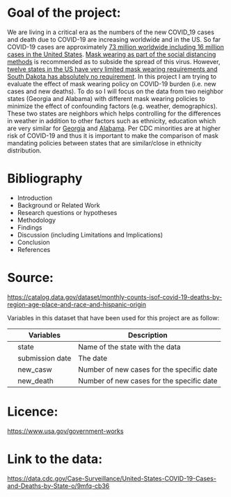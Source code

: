 # Goal of the project:
We are living in a critical era as the numbers of the new COVID_19 cases and death due to COVID-19 are increasing worldwide and in the US. So far COVID-19 cases are approximately [73 million worldwide including 16 million cases in the United States](https://coronavirus.jhu.edu/map.html). [Mask wearing as part of the social distancing methods](https://www.cdc.gov/coronavirus/2019-ncov/prevent-getting-sick/cloth-face-cover-guidance.html) is recommended as to subside the spread of this virus. However, [twelve states in the US have very limited mask wearing requirements and South Dakota has absolutely no requirement](https://masks4all.co/what-states-require-masks/). In this project I am trying to evaluate the effect of mask wearing policy on COVID-19 burden (i.e. new cases and new deaths). To do so I will focus on the data from two neighbor states (Georgia and Alabama) with different mask wearing policies to minimize the effect of confounding factors (e.g. weather, demographics). These two states are neighbors which helps controlling for the differences in weather in addition to other factors such as ethnicity, education which are very similar for [Georgia](https://www.census.gov/quickfacts/GA) and [Alabama](https://www.census.gov/quickfacts/AL). Per CDC minorities are at higher risk of COVID-19 and thus it is important to make the comparison of mask mandating policies between states that are similar/close in ethnicity distribution.

# Bibliography
- Introduction
- Background or Related Work
- Research questions or hypotheses
- Methodology
- Findings
- Discussion (including Limitations and Implications)
- Conclusion
- References

# Source:
https://catalog.data.gov/dataset/monthly-counts-isof-covid-19-deaths-by-region-age-place-and-race-and-hispanic-origin

Variables in this dataset that have been used for this project are as follow:

|      |Variables   | Description|
|------|------------|------------|
|      | state |Name of the state with the data|
|      | submission date |The date|
|      | new_casw |Number of new cases for the specific date|
|      | new_death| Number of new cases for the specific date|

# Licence:

https://www.usa.gov/government-works


# Link to the data: 
https://data.cdc.gov/Case-Surveillance/United-States-COVID-19-Cases-and-Deaths-by-State-o/9mfq-cb36



